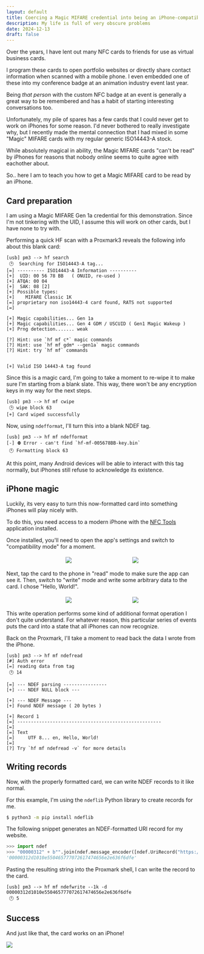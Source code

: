```yaml
---
layout: default
title: Coercing a Magic MIFARE credential into being an iPhone-compatible NFC tag
description: My life is full of very obscure problems
date: 2024-12-13
draft: false
---
```


Over the years, I have lent out many NFC cards to friends for use as virtual business cards.

I program these cards to open portfolio websites or directly share contact information when scanned with a mobile phone. I even embedded one of these into my conference badge at an animation industry event last year.

Being *that person* with the custom NFC badge at an event is generally a great way to be remembered and has a habit of starting interesting conversations too.

Unfortunately, my pile of spares has a few cards that I could never get to work on iPhones for some reason. I'd never bothered to really investigate why, but I recently made the mental connection that I had mixed in some "Magic" MIFARE cards with my regular generic ISO14443-A stock.

While absolutely magical in ability, the Magic MIFARE cards "can't be read" by iPhones for reasons that nobody online seems to quite agree with eachother about.

So.. here I am to teach you how to get a Magic MIFARE card to be read by an iPhone.

## Card preparation

I am using a Magic MIFARE Gen 1a credential for this demonstration. Since I'm not tinkering with the UID, I assume this will work on other cards, but I have none to try with.

Performing a quick HF scan with a Proxmark3 reveals the following info about this blank card:

```text
[usb] pm3 --> hf search
 🕑  Searching for ISO14443-A tag...
[=] ---------- ISO14443-A Information ----------
[+]  UID: 00 56 78 BB   ( ONUID, re-used )
[+] ATQA: 00 04
[+]  SAK: 08 [2]
[+] Possible types:
[+]    MIFARE Classic 1K
[=] proprietary non iso14443-4 card found, RATS not supported
[=]

[+] Magic capabilities... Gen 1a
[+] Magic capabilities... Gen 4 GDM / USCUID ( Gen1 Magic Wakeup )
[+] Prng detection....... weak

[?] Hint: use `hf mf c*` magic commands
[?] Hint: use `hf mf gdm* --gen1a` magic commands
[?] Hint: try `hf mf` commands


[+] Valid ISO 14443-A tag found
```

Since this is a magic card, I'm going to take a moment to re-wipe it to make sure I'm starting from a blank slate.
This way, there won't be any encryption keys in my way for the next steps.

```text
[usb] pm3 --> hf mf cwipe
 🕒 wipe block 63
[+] Card wiped successfully
```

Now, using `ndefformat`, I'll turn this into a blank NDEF tag.

```text
[usb] pm3 --> hf mf ndefformat
[-] ⛔ Error - can't find `hf-mf-005678BB-key.bin`
 🕚 Formatting block 63
```

At this point, many Android devices will be able to interact with this tag normally, but iPhones still refuse to acknowledge its existence.

## iPhone magic

Luckily, its very easy to turn this now-formatted card into something iPhones will play nicely with.

To do this, you need access to a modern iPhone with the [NFC Tools](https://apps.apple.com/us/app/nfc-tools/id1252962749) application installed.

Once installed, you'll need to open the app's settings and switch to "compatibility mode" for a moment.

<div style="display: flex; flex-direction: row; flex-wrap: wrap; justify-content: space-evenly; margin-bottom: 1em;">
    <img src="/assets/blog/iphone-mifare-magic/IMG_0496.PNG" style="max-width: 350px; margin: 5px;">
    <img src="/assets/blog/iphone-mifare-magic/IMG_0497.PNG" style="max-width: 350px; margin: 5px;">
</div>

Next, tap the card to the phone in "read" mode to make sure the app can see it. Then, switch to "write" mode and write some arbitrary data to the card. I chose "Hello, World!".

<div style="display: flex; flex-direction: row; flex-wrap: wrap; justify-content: space-evenly; margin-bottom: 1em;">
    <img src="/assets/blog/iphone-mifare-magic/IMG_0498.PNG" style="max-width: 350px; margin: 5px;">
    <img src="/assets/blog/iphone-mifare-magic/IMG_0499.PNG" style="max-width: 350px; margin: 5px;">
</div>

This write operation performs some kind of additional format operation I don't quite understand. For whatever reason, this particular series of events puts the card into a state that all iPhones can now recognize.

Back on the Proxmark, I'll take a moment to read back the data I wrote from the iPhone.

```text
[usb] pm3 --> hf mf ndefread
[#] Auth error
[=] reading data from tag
 🕑 14

[=] --- NDEF parsing ----------------
[+] --- NDEF NULL block ---

[+] --- NDEF Message ---
[+] Found NDEF message ( 20 bytes )

[+] Record 1
[=] -----------------------------------------------------
[=]
[=] Text
[=]     UTF 8... en, Hello, World!
[=]
[?] Try `hf mf ndefread -v` for more details
```

## Writing records

Now, with the properly formatted card, we can write NDEF records to it like normal.

For this example, I'm using the `ndeflib` Python library to create records for me.

```sh
$ python3 -m pip install ndeflib
```

The following snippet generates an NDEF-formatted URI record for my website.

```py
>>> import ndef
>>> "00000312" + b"".join(ndef.message_encoder([ndef.UriRecord("https://ewpratten.com")])).hex() + "fe"
'00000312d1010e550465777072617474656e2e636f6dfe'
```

Pasting the resulting string into the Proxmark shell, I can write the record to the card.

```text
[usb] pm3 --> hf mf ndefwrite --1k -d 00000312d1010e550465777072617474656e2e636f6dfe
 🕛 5
```

## Success

And just like that, the card works on an iPhone!

![](/assets/blog/iphone-mifare-magic/IMG_0500.PNG)